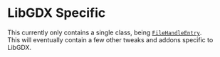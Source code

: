 # LibGDX Specific

This currently only contains a single class, being [`FileHandleEntry`](./src/main/java/net/onedsix/ffw4j/gdx/FileHandleEntry.java).\
This will eventually contain a few other tweaks and addons specific to LibGDX.